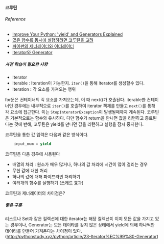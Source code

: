 #### 코루틴

###### Reference
 - [Improve Your Python: 'yield' and Generators Explained](https://jeffknupp.com/blog/2013/04/07/improve-your-python-yield-and-generators-explained/)
 - [많은 함수를 동시에 실행하려면 코루틴을 고려](http://brownbears.tistory.com/237)
 - [파이썬의 제너레이터와 이더레이터](http://haerakai.tistory.com/34)
 - [Iterator와 Generator](http://pythonstudy.xyz/python/article/23-Iterator%EC%99%80-Generator)
##### 사전 학습이 필요한 사항
 - Iterator
 - Iterable : Iteration이 가능한지. `iter()`을 통해 Iterator를 생성할수 있다.
 - Iteration : 각 요소를 가져오는 행위

for문은 컨테이너의 각 요소를 가져오는데, 이 때 next()가 호출된다. iterable한 컨테이너인 경우에는 내부적으로 `iter()`를 호출하여 iterator 객체를 만들고 `next()`를 통해 각 요소에 접근한다. 이는 `StopInteratorException`이 발생될때까지 계속된다.
코루틴은 기본적으로는 함수와 유사하다. 다만 함수가 return을 만나면 값을 리턴하고 종료된다는 것에 반해, 코루틴은 yield를 만나면 값을 리턴하고 실행을 잠시 중지한다.

코루틴을 통한 값 입력은 다음과 같은 방식이다.
``` python
    input_num = yield
```

코루틴은 다음 경우에 사용된다
 - 배열의 처리 : 원소가 매우 많거나, 하나의 값 처리에 시간이 많이 걸리는 경우
 - 무한 값에 대한 처리
 - 하나의 값에 대해 파이프라인 처리하기
 - 여러개의 함수를 실행하기 (쓰레드 효과)

 코루틴과 제너레이터의 차이점은?

 ##### 좋은 구문
 리스트나 Set과 같은 컬렉션에 대한 iterator는 해당 컬렉션이 이미 모든 값을 가지고 있는 경우이나, Generator는 모든 데이타를 갖지 않은 상태에서 yield에 의해 하나씩만 데이타를 만들어 가져온다는 차이점이 있다. (http://pythonstudy.xyz/python/article/23-Iterator%EC%99%80-Generator)
